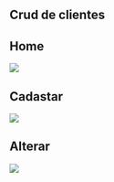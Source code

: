 ## Crud de clientes

## Home
<img src="https://user-images.githubusercontent.com/62861100/218340354-09af0dab-814e-4dfe-8fb9-6c7f8cdbf970.png" align="center" />

## Cadastar
<img src="https://user-images.githubusercontent.com/62861100/218340487-06d8f699-50a5-4aa9-bdd2-215bcf1c0b5f.png" align="center" />

## Alterar
<img src="https://user-images.githubusercontent.com/62861100/218340555-1d0b9434-a727-4709-a428-d4b0a273e4df.png" align="center" />
